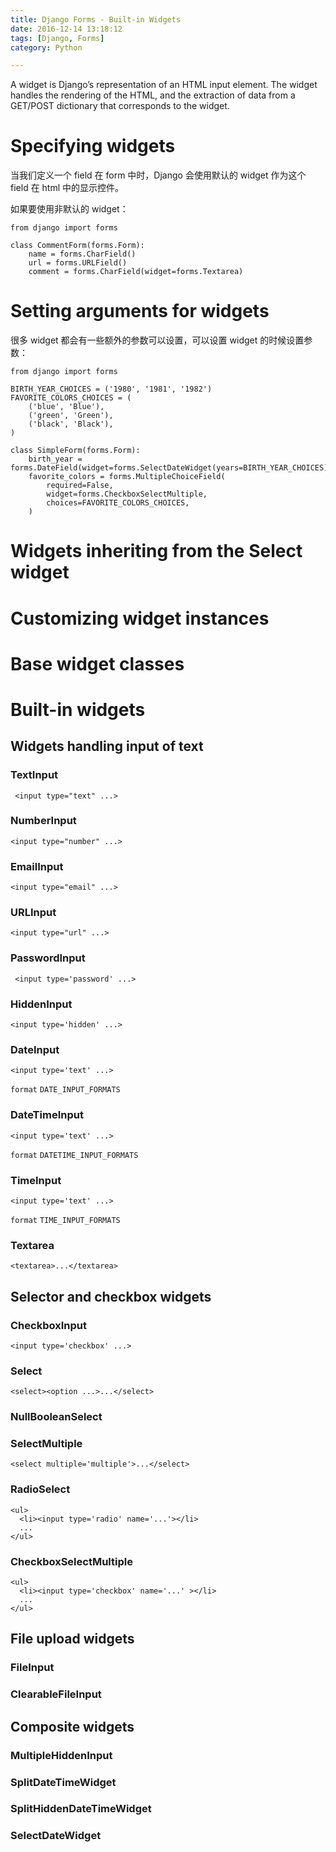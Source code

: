 ```yaml
---
title: Django Forms - Built-in Widgets
date: 2016-12-14 13:18:12
tags: [Django, Forms]
category: Python

---
```


A widget is Django’s representation of an HTML input element. The widget handles the rendering of the HTML, and the extraction of data from a GET/POST dictionary that corresponds to the widget.

# Specifying widgets

当我们定义一个 field 在 form 中时，Django 会使用默认的 widget 作为这个 field 在 html 中的显示控件。

如果要使用非默认的 widget：

    from django import forms

    class CommentForm(forms.Form):
        name = forms.CharField()
        url = forms.URLField()
        comment = forms.CharField(widget=forms.Textarea)


# Setting arguments for widgets

很多 widget 都会有一些额外的参数可以设置，可以设置 widget 的时候设置参数：

    from django import forms

    BIRTH_YEAR_CHOICES = ('1980', '1981', '1982')
    FAVORITE_COLORS_CHOICES = (
        ('blue', 'Blue'),
        ('green', 'Green'),
        ('black', 'Black'),
    )

    class SimpleForm(forms.Form):
        birth_year = forms.DateField(widget=forms.SelectDateWidget(years=BIRTH_YEAR_CHOICES))
        favorite_colors = forms.MultipleChoiceField(
            required=False,
            widget=forms.CheckboxSelectMultiple,
            choices=FAVORITE_COLORS_CHOICES,
        )

# Widgets inheriting from the Select widget



# Customizing widget instances

# Base widget classes

# Built-in widgets

## Widgets handling input of text

### TextInput

     <input type="text" ...>

### NumberInput

    <input type="number" ...>

### EmailInput

    <input type="email" ...>

### URLInput

    <input type="url" ...>

### PasswordInput

     <input type='password' ...>

### HiddenInput

    <input type='hidden' ...>

### DateInput

    <input type='text' ...>

`format` `DATE_INPUT_FORMATS`

### DateTimeInput

    <input type='text' ...>

`format` `DATETIME_INPUT_FORMATS`

### TimeInput

    <input type='text' ...>

`format` `TIME_INPUT_FORMATS`

### Textarea

    <textarea>...</textarea>

## Selector and checkbox widgets

### CheckboxInput

    <input type='checkbox' ...>


### Select

    <select><option ...>...</select>

### NullBooleanSelect

### SelectMultiple

    <select multiple='multiple'>...</select>

### RadioSelect

    <ul>
      <li><input type='radio' name='...'></li>
      ...
    </ul>

### CheckboxSelectMultiple

    <ul>
      <li><input type='checkbox' name='...' ></li>
      ...
    </ul>

## File upload widgets

### FileInput

### ClearableFileInput

## Composite widgets

### MultipleHiddenInput

### SplitDateTimeWidget

### SplitHiddenDateTimeWidget

### SelectDateWidget

###
